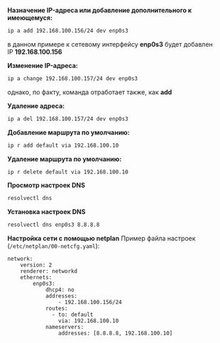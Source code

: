 **Назначение IP-адреса или добавление дополнительного к имеющемуся:**
```bash
ip a add 192.168.100.156/24 dev enp0s3
```
в данном примере к сетевому интерфейсу **enp0s3** будет добавлен IP **192.168.100.156**

**Изменение IP-адреса:**
```bash
ip a change 192.168.100.157/24 dev enp0s3
```
однако, по факту, команда отработает также, как **add**

**Удаление адреса:**
```bash
ip a del 192.168.100.157/24 dev enp0s3
```

**Добавление маршрута по умолчанию:**
```bash
ip r add default via 192.168.100.10
```

**Удаление маршрута по умолчанию:**
```bash
ip r delete default via 192.168.100.10
```

**Просмотр настроек DNS**
```bash
resolvectl dns
```

**Установка настроек DNS**
```bash
resolvectl dns enp0s3 8.8.8.8
```

**Настройка сети с помощью netplan**
Пример файла настроек (`/etc/netplan/00-netcfg.yaml`):
```
network:  
    version: 2  
    renderer: networkd  
    ethernets:   
        enp0s3:  
            dhcp4: no  
            addresses:  
                - 192.168.100.156/24  
            routes:  
              - to: default  
                via: 192.168.100.10  
            nameservers:  
                addresses: [8.8.8.8, 192.168.100.10]
```

